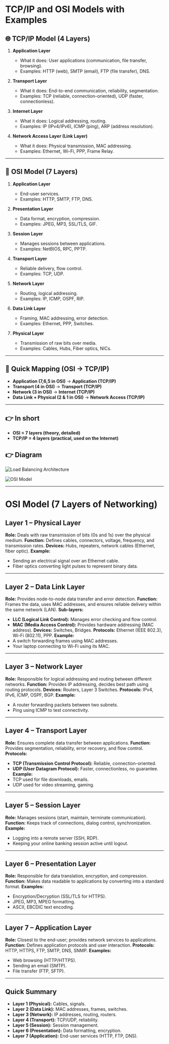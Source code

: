 # TCP/IP and OSI Models with Examples

## 🌐 TCP/IP Model (4 Layers)
1. **Application Layer**
   - What it does: User applications (communication, file transfer, browsing).
   - Examples: HTTP (web), SMTP (email), FTP (file transfer), DNS.

2. **Transport Layer**
   - What it does: End-to-end communication, reliability, segmentation.
   - Examples: TCP (reliable, connection-oriented), UDP (faster, connectionless).

3. **Internet Layer**
   - What it does: Logical addressing, routing.
   - Examples: IP (IPv4/IPv6), ICMP (ping), ARP (address resolution).

4. **Network Access Layer (Link Layer)**
   - What it does: Physical transmission, MAC addressing.
   - Examples: Ethernet, Wi-Fi, PPP, Frame Relay.

---

## 📶 OSI Model (7 Layers)
1. **Application Layer**
   - End-user services.
   - Examples: HTTP, SMTP, FTP, DNS.

2. **Presentation Layer**
   - Data format, encryption, compression.
   - Examples: JPEG, MP3, SSL/TLS, GIF.

3. **Session Layer**
   - Manages sessions between applications.
   - Examples: NetBIOS, RPC, PPTP.

4. **Transport Layer**
   - Reliable delivery, flow control.
   - Examples: TCP, UDP.

5. **Network Layer**
   - Routing, logical addressing.
   - Examples: IP, ICMP, OSPF, RIP.

6. **Data Link Layer**
   - Framing, MAC addressing, error detection.
   - Examples: Ethernet, PPP, Switches.

7. **Physical Layer**
   - Transmission of raw bits over media.
   - Examples: Cables, Hubs, Fiber optics, NICs.

---

## 🔄 Quick Mapping (OSI → TCP/IP)
- **Application (7,6,5 in OSI)** → **Application (TCP/IP)**
- **Transport (4 in OSI)** → **Transport (TCP/IP)**
- **Network (3 in OSI)** → **Internet (TCP/IP)**
- **Data Link + Physical (2 & 1 in OSI)** → **Network Access (TCP/IP)**

---

## 👉 In short
- **OSI = 7 layers (theory, detailed)**
- **TCP/IP = 4 layers (practical, used on the Internet)**

## 👉 Diagram
![Load Balancing Architecture](images/The-logical-mapping-between-OSI-basic-reference-model-and-the-TCP-IP-stack.png)

![OSI Model](images/osi_model.png)


---
# OSI Model (7 Layers of Networking)

## Layer 1 – Physical Layer

**Role:** Deals with raw transmission of bits (0s and 1s) over the physical medium.
**Function:** Defines cables, connectors, voltage, frequency, and transmission rates.
**Devices:** Hubs, repeaters, network cables (Ethernet, fiber optic).
**Example:**

* Sending an electrical signal over an Ethernet cable.
* Fiber optics converting light pulses to represent binary data.

---

## Layer 2 – Data Link Layer

**Role:** Provides node-to-node data transfer and error detection.
**Function:** Frames the data, uses MAC addresses, and ensures reliable delivery within the same network (LAN).
**Sub-layers:**

* **LLC (Logical Link Control):** Manages error checking and flow control.
* **MAC (Media Access Control):** Provides hardware addressing (MAC address).
  **Devices:** Switches, Bridges.
  **Protocols:** Ethernet (IEEE 802.3), Wi-Fi (802.11), PPP.
  **Example:**
* A switch forwarding frames using MAC addresses.
* Your laptop connecting to Wi-Fi using its MAC.

---

## Layer 3 – Network Layer

**Role:** Responsible for logical addressing and routing between different networks.
**Function:** Provides IP addressing, decides best path using routing protocols.
**Devices:** Routers, Layer 3 Switches.
**Protocols:** IPv4, IPv6, ICMP, OSPF, BGP.
**Example:**

* A router forwarding packets between two subnets.
* Ping using ICMP to test connectivity.

---

## Layer 4 – Transport Layer

**Role:** Ensures complete data transfer between applications.
**Function:** Provides segmentation, reliability, error recovery, and flow control.
**Protocols:**

* **TCP (Transmission Control Protocol):** Reliable, connection-oriented.
* **UDP (User Datagram Protocol):** Faster, connectionless, no guarantee.
  **Example:**
* TCP used for file downloads, emails.
* UDP used for video streaming, gaming.

---

## Layer 5 – Session Layer

**Role:** Manages sessions (start, maintain, terminate communication).
**Function:** Keeps track of connections, dialog control, synchronization.
**Example:**

* Logging into a remote server (SSH, RDP).
* Keeping your online banking session active until logout.

---

## Layer 6 – Presentation Layer

**Role:** Responsible for data translation, encryption, and compression.
**Function:** Makes data readable to applications by converting into a standard format.
**Examples:**

* Encryption/Decryption (SSL/TLS for HTTPS).
* JPEG, MP3, MPEG formatting.
* ASCII, EBCDIC text encoding.

---

## Layer 7 – Application Layer

**Role:** Closest to the end-user; provides network services to applications.
**Function:** Defines application protocols and user interaction.
**Protocols:** HTTP, HTTPS, FTP, SMTP, DNS, SNMP.
**Examples:**

* Web browsing (HTTP/HTTPS).
* Sending an email (SMTP).
* File transfer (FTP, SFTP).

---

## Quick Summary

* **Layer 1 (Physical):** Cables, signals.
* **Layer 2 (Data Link):** MAC addresses, frames, switches.
* **Layer 3 (Network):** IP addresses, routing, routers.
* **Layer 4 (Transport):** TCP/UDP, reliability.
* **Layer 5 (Session):** Session management.
* **Layer 6 (Presentation):** Data formatting, encryption.
* **Layer 7 (Application):** End-user services (HTTP, FTP, DNS).
